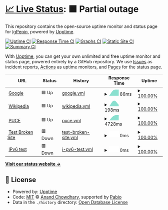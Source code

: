 # [📈 Live Status](https://lgPepin.github.io/Taller2CI-CD): <!--live status--> **🟧 Partial outage**

This repository contains the open-source uptime monitor and status page for [lgPepin](https://lgPepin.github.io/Taller2CI-CD), powered by [Upptime](https://github.com/upptime/upptime).

[![Uptime CI](https://github.com/lgPepin/Taller2CI-CD/workflows/Uptime%20CI/badge.svg)](https://github.com/lgPepin/Taller2CI-CD/actions?query=workflow%3A%22Uptime+CI%22)
[![Response Time CI](https://github.com/lgPepin/Taller2CI-CD/workflows/Response%20Time%20CI/badge.svg)](https://github.com/lgPepin/Taller2CI-CD/actions?query=workflow%3A%22Response+Time+CI%22)
[![Graphs CI](https://github.com/lgPepin/Taller2CI-CD/workflows/Graphs%20CI/badge.svg)](https://github.com/lgPepin/Taller2CI-CD/actions?query=workflow%3A%22Graphs+CI%22)
[![Static Site CI](https://github.com/lgPepin/Taller2CI-CD/workflows/Static%20Site%20CI/badge.svg)](https://github.com/lgPepin/Taller2CI-CD/actions?query=workflow%3A%22Static+Site+CI%22)
[![Summary CI](https://github.com/lgPepin/Taller2CI-CD/workflows/Summary%20CI/badge.svg)](https://github.com/lgPepin/Taller2CI-CD/actions?query=workflow%3A%22Summary+CI%22)

With [Upptime](https://upptime.js.org), you can get your own unlimited and free uptime monitor and status page, powered entirely by a GitHub repository. We use [Issues](https://github.com/lgPepin/Taller2CI-CD/issues) as incident reports, [Actions](https://github.com/lgPepin/Taller2CI-CD/actions) as uptime monitors, and [Pages](https://lgPepin.github.io/Taller2CI-CD) for the status page.

<!--start: status pages-->
<!-- This summary is generated by Upptime (https://github.com/upptime/upptime) -->
<!-- Do not edit this manually, your changes will be overwritten -->
<!-- prettier-ignore -->
| URL | Status | History | Response Time | Uptime |
| --- | ------ | ------- | ------------- | ------ |
| <img alt="" src="https://icons.duckduckgo.com/ip3/www.google.com.ico" height="13"> [Google](https://www.google.com) | 🟩 Up | [google.yml](https://github.com/lgPepin/Taller2CI-CD/commits/HEAD/history/google.yml) | <details><summary><img alt="Response time graph" src="./graphs/google/response-time-week.png" height="20"> 86ms</summary><br><a href="https://lgPepin.github.io/Taller2CI-CD/history/google"><img alt="Response time 86" src="https://img.shields.io/endpoint?url=https%3A%2F%2Fraw.githubusercontent.com%2FlgPepin%2FTaller2CI-CD%2FHEAD%2Fapi%2Fgoogle%2Fresponse-time.json"></a><br><a href="https://lgPepin.github.io/Taller2CI-CD/history/google"><img alt="24-hour response time 86" src="https://img.shields.io/endpoint?url=https%3A%2F%2Fraw.githubusercontent.com%2FlgPepin%2FTaller2CI-CD%2FHEAD%2Fapi%2Fgoogle%2Fresponse-time-day.json"></a><br><a href="https://lgPepin.github.io/Taller2CI-CD/history/google"><img alt="7-day response time 86" src="https://img.shields.io/endpoint?url=https%3A%2F%2Fraw.githubusercontent.com%2FlgPepin%2FTaller2CI-CD%2FHEAD%2Fapi%2Fgoogle%2Fresponse-time-week.json"></a><br><a href="https://lgPepin.github.io/Taller2CI-CD/history/google"><img alt="30-day response time 86" src="https://img.shields.io/endpoint?url=https%3A%2F%2Fraw.githubusercontent.com%2FlgPepin%2FTaller2CI-CD%2FHEAD%2Fapi%2Fgoogle%2Fresponse-time-month.json"></a><br><a href="https://lgPepin.github.io/Taller2CI-CD/history/google"><img alt="1-year response time 86" src="https://img.shields.io/endpoint?url=https%3A%2F%2Fraw.githubusercontent.com%2FlgPepin%2FTaller2CI-CD%2FHEAD%2Fapi%2Fgoogle%2Fresponse-time-year.json"></a></details> | <details><summary><a href="https://lgPepin.github.io/Taller2CI-CD/history/google">100.00%</a></summary><a href="https://lgPepin.github.io/Taller2CI-CD/history/google"><img alt="All-time uptime 100.00%" src="https://img.shields.io/endpoint?url=https%3A%2F%2Fraw.githubusercontent.com%2FlgPepin%2FTaller2CI-CD%2FHEAD%2Fapi%2Fgoogle%2Fuptime.json"></a><br><a href="https://lgPepin.github.io/Taller2CI-CD/history/google"><img alt="24-hour uptime 100.00%" src="https://img.shields.io/endpoint?url=https%3A%2F%2Fraw.githubusercontent.com%2FlgPepin%2FTaller2CI-CD%2FHEAD%2Fapi%2Fgoogle%2Fuptime-day.json"></a><br><a href="https://lgPepin.github.io/Taller2CI-CD/history/google"><img alt="7-day uptime 100.00%" src="https://img.shields.io/endpoint?url=https%3A%2F%2Fraw.githubusercontent.com%2FlgPepin%2FTaller2CI-CD%2FHEAD%2Fapi%2Fgoogle%2Fuptime-week.json"></a><br><a href="https://lgPepin.github.io/Taller2CI-CD/history/google"><img alt="30-day uptime 100.00%" src="https://img.shields.io/endpoint?url=https%3A%2F%2Fraw.githubusercontent.com%2FlgPepin%2FTaller2CI-CD%2FHEAD%2Fapi%2Fgoogle%2Fuptime-month.json"></a><br><a href="https://lgPepin.github.io/Taller2CI-CD/history/google"><img alt="1-year uptime 100.00%" src="https://img.shields.io/endpoint?url=https%3A%2F%2Fraw.githubusercontent.com%2FlgPepin%2FTaller2CI-CD%2FHEAD%2Fapi%2Fgoogle%2Fuptime-year.json"></a></details>
| <img alt="" src="https://icons.duckduckgo.com/ip3/en.wikipedia.org.ico" height="13"> [Wikipedia](https://en.wikipedia.org) | 🟩 Up | [wikipedia.yml](https://github.com/lgPepin/Taller2CI-CD/commits/HEAD/history/wikipedia.yml) | <details><summary><img alt="Response time graph" src="./graphs/wikipedia/response-time-week.png" height="20"> 198ms</summary><br><a href="https://lgPepin.github.io/Taller2CI-CD/history/wikipedia"><img alt="Response time 198" src="https://img.shields.io/endpoint?url=https%3A%2F%2Fraw.githubusercontent.com%2FlgPepin%2FTaller2CI-CD%2FHEAD%2Fapi%2Fwikipedia%2Fresponse-time.json"></a><br><a href="https://lgPepin.github.io/Taller2CI-CD/history/wikipedia"><img alt="24-hour response time 198" src="https://img.shields.io/endpoint?url=https%3A%2F%2Fraw.githubusercontent.com%2FlgPepin%2FTaller2CI-CD%2FHEAD%2Fapi%2Fwikipedia%2Fresponse-time-day.json"></a><br><a href="https://lgPepin.github.io/Taller2CI-CD/history/wikipedia"><img alt="7-day response time 198" src="https://img.shields.io/endpoint?url=https%3A%2F%2Fraw.githubusercontent.com%2FlgPepin%2FTaller2CI-CD%2FHEAD%2Fapi%2Fwikipedia%2Fresponse-time-week.json"></a><br><a href="https://lgPepin.github.io/Taller2CI-CD/history/wikipedia"><img alt="30-day response time 198" src="https://img.shields.io/endpoint?url=https%3A%2F%2Fraw.githubusercontent.com%2FlgPepin%2FTaller2CI-CD%2FHEAD%2Fapi%2Fwikipedia%2Fresponse-time-month.json"></a><br><a href="https://lgPepin.github.io/Taller2CI-CD/history/wikipedia"><img alt="1-year response time 198" src="https://img.shields.io/endpoint?url=https%3A%2F%2Fraw.githubusercontent.com%2FlgPepin%2FTaller2CI-CD%2FHEAD%2Fapi%2Fwikipedia%2Fresponse-time-year.json"></a></details> | <details><summary><a href="https://lgPepin.github.io/Taller2CI-CD/history/wikipedia">100.00%</a></summary><a href="https://lgPepin.github.io/Taller2CI-CD/history/wikipedia"><img alt="All-time uptime 100.00%" src="https://img.shields.io/endpoint?url=https%3A%2F%2Fraw.githubusercontent.com%2FlgPepin%2FTaller2CI-CD%2FHEAD%2Fapi%2Fwikipedia%2Fuptime.json"></a><br><a href="https://lgPepin.github.io/Taller2CI-CD/history/wikipedia"><img alt="24-hour uptime 100.00%" src="https://img.shields.io/endpoint?url=https%3A%2F%2Fraw.githubusercontent.com%2FlgPepin%2FTaller2CI-CD%2FHEAD%2Fapi%2Fwikipedia%2Fuptime-day.json"></a><br><a href="https://lgPepin.github.io/Taller2CI-CD/history/wikipedia"><img alt="7-day uptime 100.00%" src="https://img.shields.io/endpoint?url=https%3A%2F%2Fraw.githubusercontent.com%2FlgPepin%2FTaller2CI-CD%2FHEAD%2Fapi%2Fwikipedia%2Fuptime-week.json"></a><br><a href="https://lgPepin.github.io/Taller2CI-CD/history/wikipedia"><img alt="30-day uptime 100.00%" src="https://img.shields.io/endpoint?url=https%3A%2F%2Fraw.githubusercontent.com%2FlgPepin%2FTaller2CI-CD%2FHEAD%2Fapi%2Fwikipedia%2Fuptime-month.json"></a><br><a href="https://lgPepin.github.io/Taller2CI-CD/history/wikipedia"><img alt="1-year uptime 100.00%" src="https://img.shields.io/endpoint?url=https%3A%2F%2Fraw.githubusercontent.com%2FlgPepin%2FTaller2CI-CD%2FHEAD%2Fapi%2Fwikipedia%2Fuptime-year.json"></a></details>
| <img alt="" src="https://icons.duckduckgo.com/ip3/www.puce.edu.ec.ico" height="13"> [PUCE](https://www.puce.edu.ec/) | 🟩 Up | [puce.yml](https://github.com/lgPepin/Taller2CI-CD/commits/HEAD/history/puce.yml) | <details><summary><img alt="Response time graph" src="./graphs/puce/response-time-week.png" height="20"> 4728ms</summary><br><a href="https://lgPepin.github.io/Taller2CI-CD/history/puce"><img alt="Response time 4728" src="https://img.shields.io/endpoint?url=https%3A%2F%2Fraw.githubusercontent.com%2FlgPepin%2FTaller2CI-CD%2FHEAD%2Fapi%2Fpuce%2Fresponse-time.json"></a><br><a href="https://lgPepin.github.io/Taller2CI-CD/history/puce"><img alt="24-hour response time 4728" src="https://img.shields.io/endpoint?url=https%3A%2F%2Fraw.githubusercontent.com%2FlgPepin%2FTaller2CI-CD%2FHEAD%2Fapi%2Fpuce%2Fresponse-time-day.json"></a><br><a href="https://lgPepin.github.io/Taller2CI-CD/history/puce"><img alt="7-day response time 4728" src="https://img.shields.io/endpoint?url=https%3A%2F%2Fraw.githubusercontent.com%2FlgPepin%2FTaller2CI-CD%2FHEAD%2Fapi%2Fpuce%2Fresponse-time-week.json"></a><br><a href="https://lgPepin.github.io/Taller2CI-CD/history/puce"><img alt="30-day response time 4728" src="https://img.shields.io/endpoint?url=https%3A%2F%2Fraw.githubusercontent.com%2FlgPepin%2FTaller2CI-CD%2FHEAD%2Fapi%2Fpuce%2Fresponse-time-month.json"></a><br><a href="https://lgPepin.github.io/Taller2CI-CD/history/puce"><img alt="1-year response time 4728" src="https://img.shields.io/endpoint?url=https%3A%2F%2Fraw.githubusercontent.com%2FlgPepin%2FTaller2CI-CD%2FHEAD%2Fapi%2Fpuce%2Fresponse-time-year.json"></a></details> | <details><summary><a href="https://lgPepin.github.io/Taller2CI-CD/history/puce">100.00%</a></summary><a href="https://lgPepin.github.io/Taller2CI-CD/history/puce"><img alt="All-time uptime 100.00%" src="https://img.shields.io/endpoint?url=https%3A%2F%2Fraw.githubusercontent.com%2FlgPepin%2FTaller2CI-CD%2FHEAD%2Fapi%2Fpuce%2Fuptime.json"></a><br><a href="https://lgPepin.github.io/Taller2CI-CD/history/puce"><img alt="24-hour uptime 100.00%" src="https://img.shields.io/endpoint?url=https%3A%2F%2Fraw.githubusercontent.com%2FlgPepin%2FTaller2CI-CD%2FHEAD%2Fapi%2Fpuce%2Fuptime-day.json"></a><br><a href="https://lgPepin.github.io/Taller2CI-CD/history/puce"><img alt="7-day uptime 100.00%" src="https://img.shields.io/endpoint?url=https%3A%2F%2Fraw.githubusercontent.com%2FlgPepin%2FTaller2CI-CD%2FHEAD%2Fapi%2Fpuce%2Fuptime-week.json"></a><br><a href="https://lgPepin.github.io/Taller2CI-CD/history/puce"><img alt="30-day uptime 100.00%" src="https://img.shields.io/endpoint?url=https%3A%2F%2Fraw.githubusercontent.com%2FlgPepin%2FTaller2CI-CD%2FHEAD%2Fapi%2Fpuce%2Fuptime-month.json"></a><br><a href="https://lgPepin.github.io/Taller2CI-CD/history/puce"><img alt="1-year uptime 100.00%" src="https://img.shields.io/endpoint?url=https%3A%2F%2Fraw.githubusercontent.com%2FlgPepin%2FTaller2CI-CD%2FHEAD%2Fapi%2Fpuce%2Fuptime-year.json"></a></details>
| <img alt="" src="https://icons.duckduckgo.com/ip3/thissitedoesnotexist.koj.co.ico" height="13"> [Test Broken Site](https://thissitedoesnotexist.koj.co) | 🟥 Down | [test-broken-site.yml](https://github.com/lgPepin/Taller2CI-CD/commits/HEAD/history/test-broken-site.yml) | <details><summary><img alt="Response time graph" src="./graphs/test-broken-site/response-time-week.png" height="20"> 0ms</summary><br><a href="https://lgPepin.github.io/Taller2CI-CD/history/test-broken-site"><img alt="Response time 0" src="https://img.shields.io/endpoint?url=https%3A%2F%2Fraw.githubusercontent.com%2FlgPepin%2FTaller2CI-CD%2FHEAD%2Fapi%2Ftest-broken-site%2Fresponse-time.json"></a><br><a href="https://lgPepin.github.io/Taller2CI-CD/history/test-broken-site"><img alt="24-hour response time 0" src="https://img.shields.io/endpoint?url=https%3A%2F%2Fraw.githubusercontent.com%2FlgPepin%2FTaller2CI-CD%2FHEAD%2Fapi%2Ftest-broken-site%2Fresponse-time-day.json"></a><br><a href="https://lgPepin.github.io/Taller2CI-CD/history/test-broken-site"><img alt="7-day response time 0" src="https://img.shields.io/endpoint?url=https%3A%2F%2Fraw.githubusercontent.com%2FlgPepin%2FTaller2CI-CD%2FHEAD%2Fapi%2Ftest-broken-site%2Fresponse-time-week.json"></a><br><a href="https://lgPepin.github.io/Taller2CI-CD/history/test-broken-site"><img alt="30-day response time 0" src="https://img.shields.io/endpoint?url=https%3A%2F%2Fraw.githubusercontent.com%2FlgPepin%2FTaller2CI-CD%2FHEAD%2Fapi%2Ftest-broken-site%2Fresponse-time-month.json"></a><br><a href="https://lgPepin.github.io/Taller2CI-CD/history/test-broken-site"><img alt="1-year response time 0" src="https://img.shields.io/endpoint?url=https%3A%2F%2Fraw.githubusercontent.com%2FlgPepin%2FTaller2CI-CD%2FHEAD%2Fapi%2Ftest-broken-site%2Fresponse-time-year.json"></a></details> | <details><summary><a href="https://lgPepin.github.io/Taller2CI-CD/history/test-broken-site">100.00%</a></summary><a href="https://lgPepin.github.io/Taller2CI-CD/history/test-broken-site"><img alt="All-time uptime 100.00%" src="https://img.shields.io/endpoint?url=https%3A%2F%2Fraw.githubusercontent.com%2FlgPepin%2FTaller2CI-CD%2FHEAD%2Fapi%2Ftest-broken-site%2Fuptime.json"></a><br><a href="https://lgPepin.github.io/Taller2CI-CD/history/test-broken-site"><img alt="24-hour uptime 100.00%" src="https://img.shields.io/endpoint?url=https%3A%2F%2Fraw.githubusercontent.com%2FlgPepin%2FTaller2CI-CD%2FHEAD%2Fapi%2Ftest-broken-site%2Fuptime-day.json"></a><br><a href="https://lgPepin.github.io/Taller2CI-CD/history/test-broken-site"><img alt="7-day uptime 100.00%" src="https://img.shields.io/endpoint?url=https%3A%2F%2Fraw.githubusercontent.com%2FlgPepin%2FTaller2CI-CD%2FHEAD%2Fapi%2Ftest-broken-site%2Fuptime-week.json"></a><br><a href="https://lgPepin.github.io/Taller2CI-CD/history/test-broken-site"><img alt="30-day uptime 100.00%" src="https://img.shields.io/endpoint?url=https%3A%2F%2Fraw.githubusercontent.com%2FlgPepin%2FTaller2CI-CD%2FHEAD%2Fapi%2Ftest-broken-site%2Fuptime-month.json"></a><br><a href="https://lgPepin.github.io/Taller2CI-CD/history/test-broken-site"><img alt="1-year uptime 100.00%" src="https://img.shields.io/endpoint?url=https%3A%2F%2Fraw.githubusercontent.com%2FlgPepin%2FTaller2CI-CD%2FHEAD%2Fapi%2Ftest-broken-site%2Fuptime-year.json"></a></details>
| <img alt="" src="https://icons.duckduckgo.com/ip3/null.ico" height="13"> [IPv6 test](forwardemail.net) | 🟥 Down | [i-pv6-test.yml](https://github.com/lgPepin/Taller2CI-CD/commits/HEAD/history/i-pv6-test.yml) | <details><summary><img alt="Response time graph" src="./graphs/i-pv6-test/response-time-week.png" height="20"> 0ms</summary><br><a href="https://lgPepin.github.io/Taller2CI-CD/history/i-pv6-test"><img alt="Response time 0" src="https://img.shields.io/endpoint?url=https%3A%2F%2Fraw.githubusercontent.com%2FlgPepin%2FTaller2CI-CD%2FHEAD%2Fapi%2Fi-pv6-test%2Fresponse-time.json"></a><br><a href="https://lgPepin.github.io/Taller2CI-CD/history/i-pv6-test"><img alt="24-hour response time 0" src="https://img.shields.io/endpoint?url=https%3A%2F%2Fraw.githubusercontent.com%2FlgPepin%2FTaller2CI-CD%2FHEAD%2Fapi%2Fi-pv6-test%2Fresponse-time-day.json"></a><br><a href="https://lgPepin.github.io/Taller2CI-CD/history/i-pv6-test"><img alt="7-day response time 0" src="https://img.shields.io/endpoint?url=https%3A%2F%2Fraw.githubusercontent.com%2FlgPepin%2FTaller2CI-CD%2FHEAD%2Fapi%2Fi-pv6-test%2Fresponse-time-week.json"></a><br><a href="https://lgPepin.github.io/Taller2CI-CD/history/i-pv6-test"><img alt="30-day response time 0" src="https://img.shields.io/endpoint?url=https%3A%2F%2Fraw.githubusercontent.com%2FlgPepin%2FTaller2CI-CD%2FHEAD%2Fapi%2Fi-pv6-test%2Fresponse-time-month.json"></a><br><a href="https://lgPepin.github.io/Taller2CI-CD/history/i-pv6-test"><img alt="1-year response time 0" src="https://img.shields.io/endpoint?url=https%3A%2F%2Fraw.githubusercontent.com%2FlgPepin%2FTaller2CI-CD%2FHEAD%2Fapi%2Fi-pv6-test%2Fresponse-time-year.json"></a></details> | <details><summary><a href="https://lgPepin.github.io/Taller2CI-CD/history/i-pv6-test">100.00%</a></summary><a href="https://lgPepin.github.io/Taller2CI-CD/history/i-pv6-test"><img alt="All-time uptime 100.00%" src="https://img.shields.io/endpoint?url=https%3A%2F%2Fraw.githubusercontent.com%2FlgPepin%2FTaller2CI-CD%2FHEAD%2Fapi%2Fi-pv6-test%2Fuptime.json"></a><br><a href="https://lgPepin.github.io/Taller2CI-CD/history/i-pv6-test"><img alt="24-hour uptime 100.00%" src="https://img.shields.io/endpoint?url=https%3A%2F%2Fraw.githubusercontent.com%2FlgPepin%2FTaller2CI-CD%2FHEAD%2Fapi%2Fi-pv6-test%2Fuptime-day.json"></a><br><a href="https://lgPepin.github.io/Taller2CI-CD/history/i-pv6-test"><img alt="7-day uptime 100.00%" src="https://img.shields.io/endpoint?url=https%3A%2F%2Fraw.githubusercontent.com%2FlgPepin%2FTaller2CI-CD%2FHEAD%2Fapi%2Fi-pv6-test%2Fuptime-week.json"></a><br><a href="https://lgPepin.github.io/Taller2CI-CD/history/i-pv6-test"><img alt="30-day uptime 100.00%" src="https://img.shields.io/endpoint?url=https%3A%2F%2Fraw.githubusercontent.com%2FlgPepin%2FTaller2CI-CD%2FHEAD%2Fapi%2Fi-pv6-test%2Fuptime-month.json"></a><br><a href="https://lgPepin.github.io/Taller2CI-CD/history/i-pv6-test"><img alt="1-year uptime 100.00%" src="https://img.shields.io/endpoint?url=https%3A%2F%2Fraw.githubusercontent.com%2FlgPepin%2FTaller2CI-CD%2FHEAD%2Fapi%2Fi-pv6-test%2Fuptime-year.json"></a></details>

<!--end: status pages-->

[**Visit our status website →**](https://lgPepin.github.io/Taller2CI-CD)

## 📄 License

- Powered by: [Upptime](https://github.com/upptime/upptime)
- Code: [MIT](./LICENSE) © [Anand Chowdhary](https://anandchowdhary.com), supported by [Pabio](https://pabio.com)
- Data in the `./history` directory: [Open Database License](https://opendatacommons.org/licenses/odbl/1-0/)

